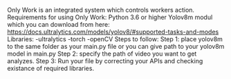 Only Work is an integrated system which controls workers action. 
Requirements for using Only Work:
Python 3.6 or higher
Yolov8m modul which you can download from here: https://docs.ultralytics.com/models/yolov8/#supported-tasks-and-modes
Libraries:
-ultralytics
-torch
-openCV
Steps to follow:
Step 1:
place yolov8m to the same folder as your main.py file or you can give path to your yolov8m model in main.py
Step 2:
specify the path of video you want to get analyzes.
Step 3:
Run your file by correcting your APIs and checking existance of required libraries.
